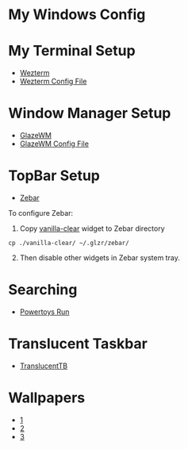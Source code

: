 # My Windows Config

# My Terminal Setup

- [Wezterm](https://wezfurlong.org/wezterm/index.html)
- [Wezterm Config File](.wezterm.lua)

# Window Manager Setup

- [GlazeWM](https://github.com/glzr-io/glazewm)
- [GlazeWM Config File](./config.yaml)

# TopBar Setup

- [Zebar](https://github.com/glzr-io/zebar)

To configure Zebar:

1. Copy [vanilla-clear](./vanilla-clear) widget to Zebar directory

```
cp ./vanilla-clear/ ~/.glzr/zebar/
```

2. Then disable other widgets in Zebar system tray.

# Searching

- [Powertoys Run](https://learn.microsoft.com/en-us/windows/powertoys/run)

# Translucent Taskbar

- [TranslucentTB](https://apps.microsoft.com/detail/9pf4kz2vn4w9?hl=en-US&gl=US)

# Wallpapers

- [1](https://wallhaven.cc/w/o5jv65)
- [2](https://wallhaven.cc/w/2evz6x)
- [3](https://wallhaven.cc/w/exlxjr)
